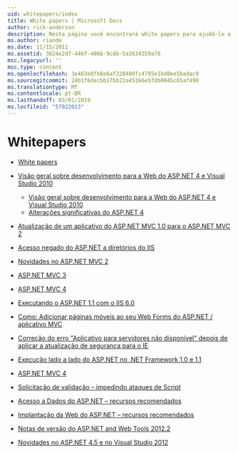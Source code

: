 ```yaml
---
uid: whitepapers/index
title: White papers | Microsoft Docs
author: rick-anderson
description: Nesta página você encontrará white papers para ajudá-lo a instalar e configurar o ASP.NET e para ajudar a escrever aplicativos do ASP.NET seguros, rápidos e flexíveis.
ms.author: riande
ms.date: 11/15/2011
ms.assetid: 3824e2d7-446f-406b-9c8b-5a1634359a78
msc.legacyurl: ''
msc.type: content
ms.openlocfilehash: 3e463e0fb8e6af228480fc4795e1bd0ee5badac9
ms.sourcegitcommit: 24b1f6decbb17bb22a45166e5fdb0845c65af498
ms.translationtype: MT
ms.contentlocale: pt-BR
ms.lasthandoff: 03/01/2019
ms.locfileid: "57022013"
---
```

<a name="whitepapers"></a>Whitepapers
====================
- [White papers](overview.md)
- [Visão geral sobre desenvolvimento para a Web do ASP.NET 4 e Visual Studio 2010](aspnet4/index.md)

    - [Visão geral sobre desenvolvimento para a Web do ASP.NET 4 e Visual Studio 2010](aspnet4/overview.md)
    - [Alterações significativas do ASP.NET 4](aspnet4/breaking-changes.md)
- [Atualização de um aplicativo do ASP.NET MVC 1.0 para o ASP.NET MVC 2](aspnet-mvc2-upgrade-notes.md)
- [Acesso negado do ASP.NET a diretórios do IIS](denied-access-to-iis-directories.md)
- [Novidades no ASP.NET MVC 2](what-is-new-in-aspnet-mvc.md)
- [ASP.NET MVC 3](mvc3-release-notes.md)
- [ASP.NET MVC 4](mvc4-beta-release-notes.md)
- [Executando o ASP.NET 1.1 com o IIS 6.0](aspnet-and-iis6.md)
- [Como: Adicionar páginas móveis ao seu Web Forms do ASP.NET / aplicativo MVC](add-mobile-pages-to-your-aspnet-web-forms-mvc-application.md)
- [Correção do erro "Aplicativo para servidores não disponível" depois de aplicar a atualização de segurança para o IE](ms03-32-issue.md)
- [Execução lado a lado do ASP.NET no .NET Framework 1.0 e 1.1](side-by-side-with-10.md)
- [ASP.NET MVC 4](mvc4-release-notes.md)
- [Solicitação de validação – impedindo ataques de Script](request-validation.md)
- [Acesso a Dados do ASP.NET – recursos recomendados](aspnet-data-access-content-map.md)
- [Implantação da Web do ASP.NET – recursos recomendados](aspnet-web-deployment-content-map.md)
- [Notas de versão do ASP.NET and Web Tools 2012.2](aspnet-and-web-tools-20122-release-notes.md)
- [Novidades no ASP.NET 4.5 e no Visual Studio 2012](whats-new-in-aspnet-45-and-visual-studio-2012.md)
